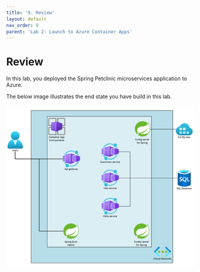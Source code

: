 ```yaml
---
title: '9. Review'
layout: default
nav_order: 9
parent: 'Lab 2: Launch to Azure Container Apps'
---
```


# Review

In this lab, you deployed the Spring Petclinic microservices application to Azure.

The below image illustrates the end state you have build in this lab.

![lab 2 overview](../../images/acalab2.png)
